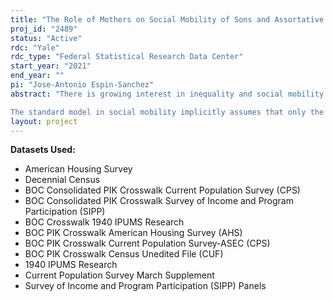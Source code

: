 ```yaml
---
title: "The Role of Mothers on Social Mobility of Sons and Assortative Mating in the United States"
proj_id: "2489"
status: "Active"
rdc: "Yale"
rdc_type: "Federal Statistical Research Data Center"
start_year: "2021"
end_year: ""
pi: "Jose-Antonio Espin-Sanchez"
abstract: "There is growing interest in inequality and social mobility in the United States. However, most of these studies share one important limitation: they analyze almost exclusively the role of men in social mobility. This is because of the general lack of data on women's socioeconomic status (SES), such as income or occupation. We propose a methodology allowing researchers to calculate the transmission of social status from and to women without directly observing it, by using information from various (male) relatives. Moreover, discussing the role of women in social mobility naturally leads to consideration of the role of assortative mating. This can be a powerful source of social immobility, and so studying intergenerational status transmission and assortative mating together can yield new insights.

The standard model in social mobility implicitly assumes that only the father's SES affects the son's SES. We consider a simple extension to that model and consider that both the father's and the mother's SES affects the son's SES. In the absence of information about the SES of women, the only empirical estimate available is the correlation between the father's and son's SESs. Even if we were only interested in the direct effect of the father, we cannot get a consistent estimate if we only have information on the father and the son. We propose a new empirical methodology that allows us to estimate transmission from both men and women, as well as assortative mating, by using data on other male relatives through the maternal line.  Using linked family trees, we can estimate these parameters using a General Method of Moments methodology."
layout: project
---
```


**Datasets Used:**

  - American Housing Survey 
  - Decennial Census 
  - BOC Consolidated PIK Crosswalk Current Population Survey (CPS) 
  - BOC Consolidated PIK Crosswalk Survey of Income and Program Participation (SIPP) 
  - BOC Crosswalk 1940 IPUMS Research 
  - BOC PIK Crosswalk American Housing Survey (AHS) 
  - BOC PIK Crosswalk Current Population Survey-ASEC (CPS) 
  - BOC PIK Crosswalk Census Unedited File (CUF) 
  - 1940 IPUMS Research 
  - Current Population Survey March Supplement 
  - Survey of Income and Program Participation (SIPP) Panels 

